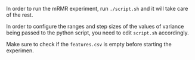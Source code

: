 In order to run the mRMR experiment, run `./script.sh` and it will take care of the rest.

In order to configure the ranges and step sizes of the values of variance being passed to the python script, you need to edit `script.sh` accordingly.

Make sure to check if the `features.csv` is empty before starting the experimen.